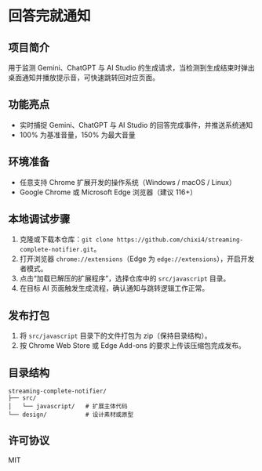 ﻿# 回答完就通知

## 项目简介
用于监测 Gemini、ChatGPT 与 AI Studio 的生成请求，当检测到生成结束时弹出桌面通知并播放提示音，可快速跳转回对应页面。

## 功能亮点
- 实时捕捉 Gemini、ChatGPT 与 AI Studio 的回答完成事件，并推送系统通知
- 100% 为基准音量，150% 为最大音量

## 环境准备
- 任意支持 Chrome 扩展开发的操作系统（Windows / macOS / Linux）
- Google Chrome 或 Microsoft Edge 浏览器（建议 116+）

## 本地调试步骤
1. 克隆或下载本仓库：`git clone https://github.com/chixi4/streaming-complete-notifier.git`。
2. 打开浏览器 `chrome://extensions`（Edge 为 `edge://extensions`），开启开发者模式。
3. 点击“加载已解压的扩展程序”，选择仓库中的 `src/javascript` 目录。
4. 在目标 AI 页面触发生成流程，确认通知与跳转逻辑工作正常。

## 发布打包
1. 将 `src/javascript` 目录下的文件打包为 zip（保持目录结构）。
2. 按 Chrome Web Store 或 Edge Add-ons 的要求上传该压缩包完成发布。

## 目录结构
```
streaming-complete-notifier/
├── src/
│   └── javascript/   # 扩展主体代码
└── design/           # 设计素材或原型
```

## 许可协议
MIT
